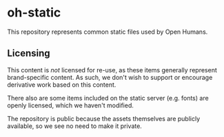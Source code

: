 # oh-static
This repository represents common static files used by Open Humans.

## Licensing

This content is _not_ licensed for re-use, as these items generally represent brand-specific content. As such, we don't wish to support or encourage derivative work based on this content.

There also are some items included on the static server (e.g. fonts) are openly licensed, which we haven't modified.

The repository is public because the assets themselves are publicly available, so we see no need to make it private.
